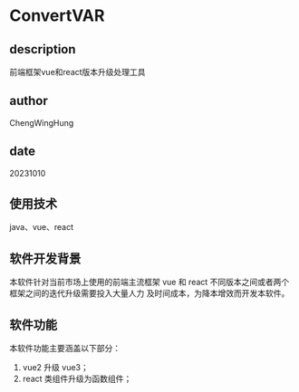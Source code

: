 # ConvertVAR
## description
前端框架vue和react版本升级处理工具
## author 
ChengWingHung
## date
20231010
## 使用技术
java、vue、react
## 软件开发背景
本软件针对当前市场上使用的前端主流框架 vue 和
react 不同版本之间或者两个框架之间的迭代升级需要投入大量人力
及时间成本，为降本增效而开发本软件。
## 软件功能
本软件功能主要涵盖以下部分：
1. vue2 升级 vue3；
2. react 类组件升级为函数组件；
